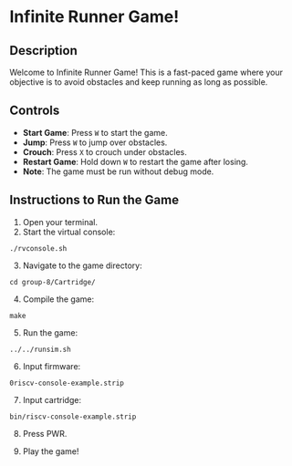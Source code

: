 # Infinite Runner Game!

## Description
Welcome to Infinite Runner Game! This is a fast-paced game where your objective is to avoid obstacles and keep running as long as possible.

## Controls
- **Start Game**: Press `W` to start the game.
- **Jump**: Press `W` to jump over obstacles.
- **Crouch**: Press `X` to crouch under obstacles.
- **Restart Game**: Hold down `W` to restart the game after losing.
- **Note**: The game must be run without debug mode.

## Instructions to Run the Game
1. Open your terminal.
2. Start the virtual console:

`./rvconsole.sh`

3. Navigate to the game directory:

`cd group-8/Cartridge/`

4. Compile the game:

`make`

5. Run the game:

`../../runsim.sh`

6. Input firmware:

`0riscv-console-example.strip`

7. Input cartridge:

`bin/riscv-console-example.strip`

8. Press PWR.

9. Play the game!